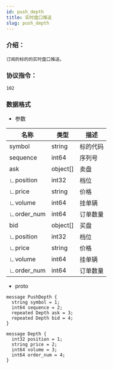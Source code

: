 ```yaml
---
id: push_depth
title: 实时盘口推送
slug: push_depth
---
```


### 介绍：
    订阅的标的的实时盘口推送。
### 协议指令：
    102
### 数据格式
* 参数

| 名称 | 类型   | 描述  | 
|-------|-------|-----|
|symbol|string| 标的代码 |
|sequence|int64| 序列号 |
|ask|object[]| 卖盘 |
|∟position|int32| 档位 |
|∟price|string| 价格 |
|∟volume|int64| 挂单辆 |
|∟order_num|int64| 订单数量 |
|bid|object[]| 买盘 |
|∟position|int32| 档位 |
|∟price|string| 价格 |
|∟volume|int64| 挂单辆 |
|∟order_num|int64| 订单数量 |

* proto
```
message PushDepth {
  string symbol = 1;
  int64 sequence = 2;
  repeated Depth ask = 3;
  repeated Depth bid = 4;
}
  
message Depth {
  int32 position = 1;
  string price = 2;
  int64 volume = 3;
  int64 order_num = 4;
}
```